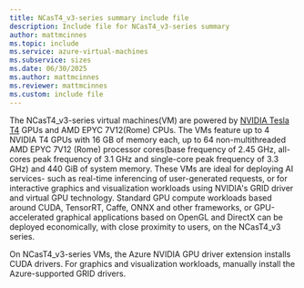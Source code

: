```yaml
---
title: NCasT4_v3-series summary include file
description: Include file for NCasT4_v3-series summary
author: mattmcinnes
ms.topic: include
ms.service: azure-virtual-machines
ms.subservice: sizes
ms.date: 06/30/2025
ms.author: mattmcinnes
ms.reviewer: mattmcinnes
ms.custom: include file
---
```

The NCasT4_v3-series virtual machines(VM) are powered by [NVIDIA Tesla T4](https://www.nvidia.com/en-us/data-center/tesla-t4/) GPUs and AMD EPYC 7V12(Rome) CPUs. The VMs feature up to 4 NVIDIA T4 GPUs with 16 GB of memory each, up to 64 non-multithreaded AMD EPYC 7V12 (Rome) processor cores(base frequency of 2.45 GHz, all-cores peak frequency of 3.1 GHz and single-core peak frequency of 3.3 GHz) and 440 GiB of system memory. These VMs are ideal for deploying AI services- such as real-time inferencing of user-generated requests, or for interactive graphics and visualization workloads using NVIDIA's GRID driver and virtual GPU technology. Standard GPU compute workloads based around CUDA, TensorRT, Caffe, ONNX and other frameworks, or GPU-accelerated graphical applications based on OpenGL and DirectX can be deployed economically, with close proximity to users, on the NCasT4_v3 series.

On NCasT4_v3-series VMs, the Azure NVIDIA GPU driver extension installs CUDA drivers. For graphics and visualization workloads, manually install the Azure-supported GRID drivers.
